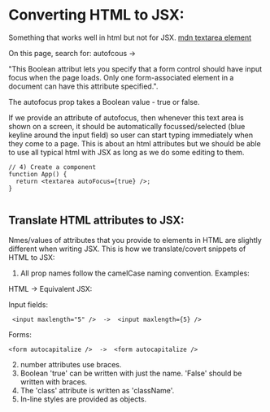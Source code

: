# Converting HTML to JSX:

Something that works well in html but not for JSX. [mdn textarea element](https://developer.mozilla.org/en-US/docs/Web/HTML/Element/textarea)

On this page, search for: autofcous ->

"This Boolean attribut lets you specify that a form control should have input focus when the page loads. Only one form-associated element in a document can have this attribute specified.".

The autofocus prop takes a Boolean value - true or false.

If we provide an attribute of autofocus, then whenever this text area is shown on a screen, it should be automatically focussed/selected (blue keyline around the input field) so user can start typing immediately when they come to a page. This is about an html attributes but we should be able to use all typical html with JSX as long as we do some editing to them.

```
// 4) Create a component
function App() {
  return <textarea autoFocus={true} />;
}


```

## Translate HTML attributes to JSX:

Nmes/values of attributes that you provide to elements in HTML are slightly different when writing JSX. This is how we translate/covert snippets of HTML to JSX:

1. All prop names follow the camelCase naming convention.
   Examples:

HTML -> Equivalent JSX:

Input fields:

```
 <input maxlength="5" />  ->  <input maxlength={5} />
```

Forms:

```
<form autocapitalize />  ->  <form autocapitalize />
```

2. number attributes use braces.
3. Boolean 'true' can be written with just the name. 'False' should be written with braces.
4. The 'class' attribute is written as 'className'.
5. In-line styles are provided as objects.
